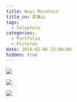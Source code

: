```yaml
---
title: Wuyi Mountain
title_cn: 武夷山
tags:
  - Telephoto
categories:
  - Portfolio
  - Pictures
date: 2019-02-06 22:00:00
hidden: true
---
```


![](/cdn-cgi/imagedelivery/6T-behmofKYLsxlrK0l_MQ/a0357eb9-8618-4781-01de-276cd775b700/extra)

![](/cdn-cgi/imagedelivery/6T-behmofKYLsxlrK0l_MQ/39e796ce-a996-48ad-1460-d40eb6e24000/extra)

![](/cdn-cgi/imagedelivery/6T-behmofKYLsxlrK0l_MQ/82b30e22-5686-4a2f-009a-b876e7c0dd00/extra)
